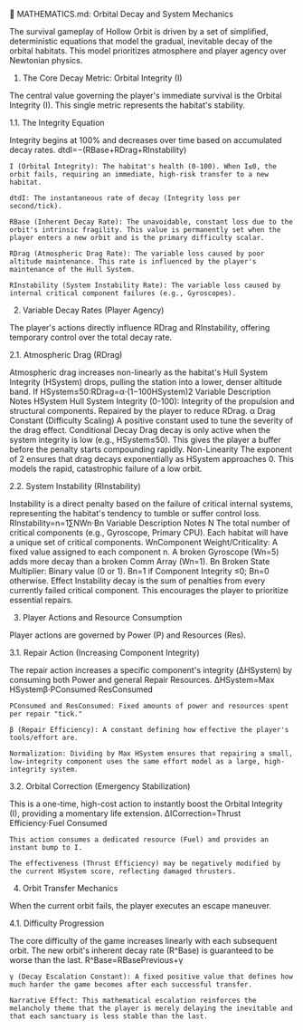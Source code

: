 📐 MATHEMATICS.md: Orbital Decay and System Mechanics

The survival gameplay of Hollow Orbit is driven by a set of simplified, deterministic equations that model the gradual, inevitable decay of the orbital habitats. This model prioritizes atmosphere and player agency over Newtonian physics.

1. The Core Decay Metric: Orbital Integrity (I)

The central value governing the player's immediate survival is the Orbital Integrity (I). This single metric represents the habitat's stability.

1.1. The Integrity Equation

Integrity begins at 100% and decreases over time based on accumulated decay rates.
dtdI​=−(RBase​+RDrag​+RInstability​)

    I (Orbital Integrity): The habitat's health (0-100). When I≤0, the orbit fails, requiring an immediate, high-risk transfer to a new habitat.

    dtdI​: The instantaneous rate of decay (Integrity loss per second/tick).

    RBase​ (Inherent Decay Rate): The unavoidable, constant loss due to the orbit's intrinsic fragility. This value is permanently set when the player enters a new orbit and is the primary difficulty scalar.

    RDrag​ (Atmospheric Drag Rate): The variable loss caused by poor altitude maintenance. This rate is influenced by the player's maintenance of the Hull System.

    RInstability​ (System Instability Rate): The variable loss caused by internal critical component failures (e.g., Gyroscopes).

2. Variable Decay Rates (Player Agency)

The player's actions directly influence RDrag​ and RInstability​, offering temporary control over the total decay rate.

2.1. Atmospheric Drag (RDrag​)

Atmospheric drag increases non-linearly as the habitat's Hull System Integrity (HSystem​) drops, pulling the station into a lower, denser altitude band.
If HSystem​≤50:RDrag​=α⋅(1−100HSystem​​)2
Variable	Description	Notes
HSystem​	Hull System Integrity (0-100): Integrity of the propulsion and structural components.	Repaired by the player to reduce RDrag​.
α	Drag Constant (Difficulty Scaling)	A positive constant used to tune the severity of the drag effect.
Conditional Decay	Drag decay is only active when the system integrity is low (e.g., HSystem​≤50).	This gives the player a buffer before the penalty starts compounding rapidly.
Non-Linearity	The exponent of 2 ensures that drag decays exponentially as HSystem​ approaches 0.	This models the rapid, catastrophic failure of a low orbit.

2.2. System Instability (RInstability​)

Instability is a direct penalty based on the failure of critical internal systems, representing the habitat's tendency to tumble or suffer control loss.
RInstability​=n=1∑N​Wn​⋅Bn​
Variable	Description	Notes
N	The total number of critical components (e.g., Gyroscope, Primary CPU).	Each habitat will have a unique set of critical components.
Wn​	Component Weight/Criticality: A fixed value assigned to each component n.	A broken Gyroscope (Wn​=5) adds more decay than a broken Comm Array (Wn​=1).
Bn​	Broken State Multiplier: Binary value (0 or 1).	Bn​=1 if Component Integrity ≤0; Bn​=0 otherwise.
Effect	Instability decay is the sum of penalties from every currently failed critical component.	This encourages the player to prioritize essential repairs.

3. Player Actions and Resource Consumption

Player actions are governed by Power (P) and Resources (Res​).

3.1. Repair Action (Increasing Component Integrity)

The repair action increases a specific component's integrity (ΔHSystem​) by consuming both Power and general Repair Resources.
ΔHSystem​=Max HSystem​β⋅PConsumed​⋅ResConsumed​​​

    PConsumed​ and ResConsumed​​: Fixed amounts of power and resources spent per repair "tick."

    β (Repair Efficiency): A constant defining how effective the player's tools/effort are.

    Normalization: Dividing by Max HSystem​ ensures that repairing a small, low-integrity component uses the same effort model as a large, high-integrity system.

3.2. Orbital Correction (Emergency Stabilization)

This is a one-time, high-cost action to instantly boost the Orbital Integrity (I), providing a momentary life extension.
ΔICorrection​=Thrust Efficiency⋅Fuel Consumed

    This action consumes a dedicated resource (Fuel) and provides an instant bump to I.

    The effectiveness (Thrust Efficiency) may be negatively modified by the current HSystem​ score, reflecting damaged thrusters.

4. Orbit Transfer Mechanics

When the current orbit fails, the player executes an escape maneuver.

4.1. Difficulty Progression

The core difficulty of the game increases linearly with each subsequent orbit. The new orbit's inherent decay rate (R^Base​) is guaranteed to be worse than the last.
R^Base​=RBasePrevious​​+γ

    γ (Decay Escalation Constant): A fixed positive value that defines how much harder the game becomes after each successful transfer.

    Narrative Effect: This mathematical escalation reinforces the melancholy theme that the player is merely delaying the inevitable and that each sanctuary is less stable than the last.
